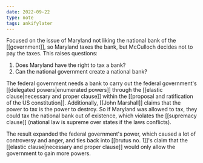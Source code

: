 ```yaml
---
date: 2022-09-22
type: note
tags: ankifylater
---
```


Focused on the issue of Maryland not liking the national bank of the [[government]], so Maryland taxes the bank, but McCulloch decides not to pay the taxes. This raises questions:
1. Does Maryland have the right to tax a bank?
2. Can the national government create a national bank?

The federal government needs a bank to carry out the federal government's [[delegated powers|enumerated powers]] through the [[elastic clause|necessary and proper clause]] within the [[proposal and ratification of the US constitution]]. Additionally, [[John Marshall]] claims that the power to tax is the power to destroy. So if Maryland was allowed to tax, they could tax the national bank out of existence, which violates the [[supremacy clause]] (national law is supreme over states if the laws conflicts).

The result expanded the federal government's power, which caused a lot of controversy and anger, and ties back into [[brutus no. 1]]'s claim that the [[elastic clause|necessary and proper clause]] would only allow the government to gain more powers.
